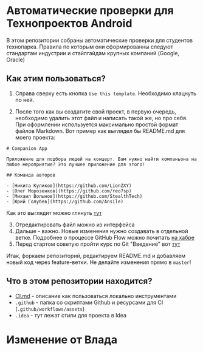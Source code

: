 # Автоматические проверки для Технопроектов Android

В этом репозитории собраны автоматические проверки для студентов технопарка. Правила по которым они сформированны следуют стандартам индустрии и стайлгайдам крупных компаний (Google, Oracle)

## Как этим пользоваться?

1. Справа сверху есть кнопка `Use this template`. Необходимо клацнуть по ней.

2. После того как вы создатите свой проект, в первую очередь, необходимо удалить этот файл и написать такой же, но про себя. При оформлении используется максимально простой формат файлов Markdown. Вот пример как выглядел бы README.md для моего проекта:
```
# Companion App

Приложение для подбора людей на концерт. Вам нужно найти компаньона на любое мероприятие? Это лучшее приложение для этого!

## Команда авторов

- [Никита Куликов](https://github.com/LionZXY)
- [Олег Морозенков](https://github.com/reo7sp)
- [Михаил Волынов](https://github.com/StealthTech)
- [Юрий Голубев](https://github.com/Ansile)
```
Как это выглядит можно глянуть [тут](https://gist.github.com/LionZXY/a6c7439da96172ec68a09f225818b73a)

3. Отредактировать файл можно из интерфейса
4. Дальше - важно. Новые изменения нужно создавать в отдельной ветке. Подробнее о процессе GitHub Flow можно почитать [на хабре](https://habr.com/ru/post/346066/)
5. Перед стартом советую пройти курс по Git "Введение" вот [тут](https://learngitbranching.js.org/)

Итак, форкаем репозиторий, редактируем README.md и добавляем новый код через feature-ветки. Не делайте изменения прямо в `master`!

## Что в этом репозитории находится?

- [CI.md](./CI.md) - описание как пользоваться локально инструментами
- `.github` - папка со скриптами Github и ресурсами для CI (`.github/workflows/assets`)
- `.idea` - тут лежат стили для проекта в Idea

# Изменение от Влада
